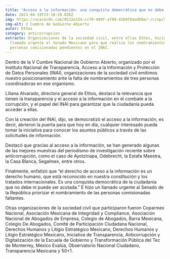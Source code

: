 ```yaml
---
title: "Acceso a la información: una conquista democrática que no debe ser acotada"
date: 2023-04-19T23:18:19.036Z
img: https://ucarecdn.com/9132e154-ccf0-409f-af08-4369f8aadb8e/-/crop/5693x3494/0,194/-/preview/-/enhance/71/-/sharp/12/
img-alt: V Cumbre de Gobierno Abierto
autor: Ethos
category: anticorrupcion
extracto: Organizaciones de la sociedad civil, entre ellas Ethos, hicimos un
  llamado urgente al Senado Mexicano para que realice los nombramientos de
  personas comisionadas pendientes en el INAI.
---
```

Dentro de la V Cumbre Nacional de Gobierno Abierto, organizado por el Instituto Nacional de Transparencia, Acceso a la Información y Protección de Datos Personales (INAI), organizaciones de la sociedad civil emitimos nuestro posicionamiento ante la falta de nombramientos de tres personas coordinadoras en ese organismo.

Liliana Alvarado, directora general de Ethos, destacó la relevancia que tienen la transparencia y el acceso a la información en el combate a la corrupción, y el papel del INAI para garantizar que la ciudadanía pueda acceder a ellas.

Con la creación del INAI, dijo, se democratizó el acceso a la información, es decir, abrieron la puerta para que hoy en día, cualquier interesado pueda tomar la iniciativa para conocer los asuntos públicos a través de las solicitudes de información. 

Destacó que gracias al acceso a la información, se han generado algunas de las mejores muestras del periodismo de investigación reciente sobre anticorrupción, como el caso de Ayotzinapa, Odebrecht, la Estafa Maestra, la Casa Blanca, Segalmex, entre otros.

Finalmente, enfatizó que “el derecho de acceso a la información es un derecho humano, que está reconocido en nuestra constitución y los tratados internacionales. Es una conquista democrática de la ciudadanía que no debe ni puede ser acotada.” E hizo un llamado urgente al Senado de la República priorizar el nombramiento de las personas comisionadas faltantes.

Otras organizaciones de la sociedad civil que participaron fueron Coparmex Nacional, Asociación Mexicana de Integridad y Compliance, Asociación Nacional de Abogados de Empresa, Colegio de Abogados, Barra Mexicana, Colegio De Abogados, Comité de Participación Ciudadana Nacional, Derechos Humanos y Litigio Estratégico Mexicano, Derechos Humanos y Litigio Estratégico Mexicano, Iniciativa de Transparencia, Anticorrupción y Digitalización de la Escuela de Gobierno y Transformación Pública del Tec de Monterrey, México Evalúa, Observatorio Nacional Ciudadano, Transparencia Mexicana y 50+1.